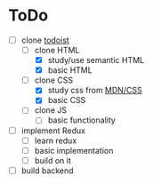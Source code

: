 # ToDo
- [ ] clone [todoist](https://en.todoist.com/app)
	- [ ] clone HTML
		- [x] study/use semantic HTML
		- [x] basic HTML
	- [ ] clone CSS
		- [x] study css from [MDN/CSS](https://developer.mozilla.org/en-US/docs/Learn/CSS)
		- [x] basic CSS
	- [ ] clone JS
		- [ ] basic functionality
- [ ] implement Redux
	- [ ] learn redux
	- [ ] basic implementation
	- [ ] build on it
- [ ] build backend